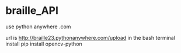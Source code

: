 # braille_API

use python anywhere .com

url is http://braille23.pythonanywhere.com/upload
in the bash terminal install 
pip install opencv-python
